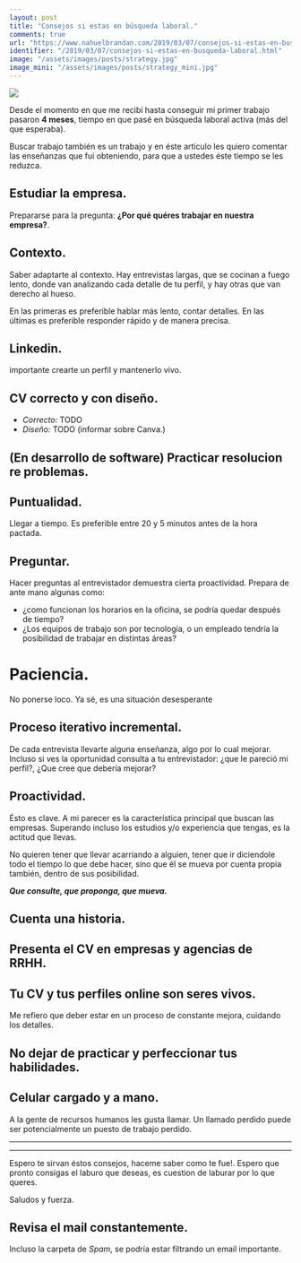 ```yaml
---
layout: post
title: "Consejos si estas en búsqueda laboral."
comments: true
url: "https://www.nahuelbrandan.com/2019/03/07/consejos-si-estas-en-busqueda-laboral.html"
identifier: "/2019/03/07/consejos-si-estas-en-busqueda-laboral.html"
image: "/assets/images/posts/strategy.jpg"
image_mini: "/assets/images/posts/strategy_mini.jpg"
---
```


![]({{page.image}})<br>

Desde el momento en que me recibí hasta conseguir mi primer trabajo pasaron **4 meses**, tiempo en que pasé en búsqueda laboral activa (más del que esperaba).

Buscar trabajo también es un trabajo y en éste artículo les quiero comentar las enseñanzas que fui obteniendo, para que a ustedes éste tiempo se les reduzca.

## Estudiar la empresa.

Prepararse para la pregunta: **¿Por qué quéres trabajar en nuestra empresa?**.

## Contexto.

Saber adaptarte al contexto. Hay entrevistas largas, que se cocinan a fuego lento, donde van analizando cada detalle de tu perfil, y hay otras que van derecho al hueso.

En las primeras es preferible hablar más lento, contar detalles. En las últimas es preferible responder rápido y de manera precisa.

## Linkedin.

importante crearte un perfil y mantenerlo vivo.

## CV correcto y con diseño.

 * *Correcto:* TODO
 * *Diseño:* TODO (informar sobre Canva.)

## (En desarrollo de software) Practicar resolucion re problemas.

## Puntualidad.

Llegar a tiempo. Es preferible entre 20 y 5 minutos antes de la hora pactada.

## Preguntar.

Hacer preguntas al entrevistador demuestra cierta proactividad. Prepara de ante mano algunas como:
* ¿como funcionan los horarios en la oficina, se podría quedar después de tiempo?
* ¿Los equipos de trabajo son por tecnología, o un empleado tendría la posibilidad de trabajar en distintas áreas?

# Paciencia.

No ponerse loco. Ya sé, es una situación desesperante

## Proceso iterativo incremental.

De cada entrevista llevarte alguna enseñanza, algo por lo cual mejorar. Incluso si ves la oportunidad consulta a tu entrevistador: ¿que le pareció mi perfil?, ¿Que cree que debería mejorar?

## Proactividad.

Ésto es clave. A mi parecer es la característica principal que buscan las empresas. Superando incluso los estudios y/o experiencia que tengas, es la actitud que llevas.

No quieren tener que llevar acarriando a alguien, tener que ir diciendole todo el tiempo lo que debe hacer, sino que él se mueva por cuenta propia también, dentro de sus posibilidad.

***Que consulte, que proponga, que mueva.***


## Cuenta una historia.

## Presenta el CV en empresas y agencias de RRHH.

## Tu CV y tus perfiles online son seres vivos.

Me refiero que deber estar en un proceso de constante mejora, cuidando los detalles.

## No dejar de practicar y perfeccionar tus habilidades.

## Celular cargado y a mano.

A la gente de recursos humanos les gusta llamar. Un llamado perdido puede ser potencialmente un puesto de trabajo perdido.

---
---

Espero te sirvan éstos consejos, haceme saber como te fue!. Espero que pronto consigas el laburo que deseas, es cuestion de laburar por lo que queres.

Saludos y fuerza.

## Revisa el mail constantemente.

Incluso la carpeta de *Spam*, se podría estar filtrando un email importante.
